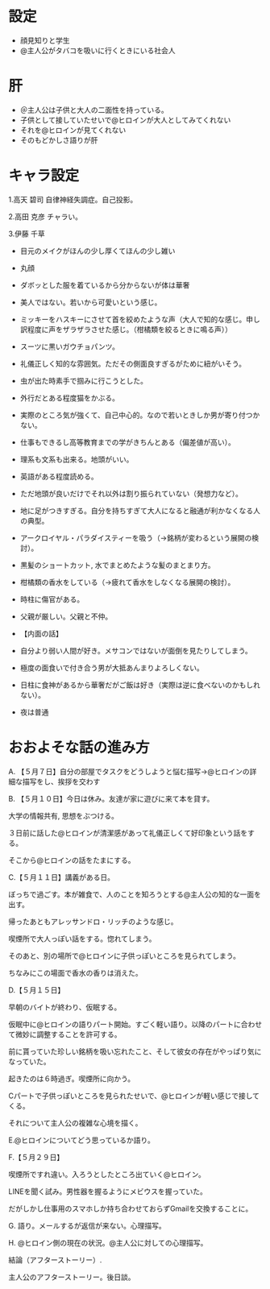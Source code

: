 # 設定
* 顔見知りと学生
* @主人公がタバコを吸いに行くときにいる社会人

# 肝
* ＠主人公は子供と大人の二面性を持っている。
* 子供として接していたせいで@ヒロインが大人としてみてくれない
* それを@ヒロインが見てくれない
* そのもどかしさ語りが肝

# キャラ設定

1.高天 碧司
自律神経失調症。自己投影。

2.高田 克彦
チャラい。

3.伊藤 千草
* 目元のメイクがほんの少し厚くてほんの少し雑い
* 丸顔
* ダボッとした服を着ているから分からないが体は華奢
* 美人ではない。若いから可愛いという感じ。
* ミッキーをハスキーにさせて首を絞めたような声（大人で知的な感じ。申し訳程度に声をザラザラさせた感じ。（柑橘類を絞るときに鳴る声））
* スーツに黒いガウチョパンツ。
* 礼儀正しく知的な雰囲気。ただその側面良すぎるがために紐がいそう。
* 虫が出た時素手で掴みに行こうとした。
* 外行だとある程度猫をかぶる。
* 実際のところ気が強くて、自己中心的。なので若いときしか男が寄り付つかない。
* 仕事もできるし高等教育までの学がきちんとある（偏差値が高い）。
* 理系も文系も出来る。地頭がいい。
* 英語がある程度読める。
* ただ地頭が良いだけでそれ以外は割り振られていない（発想力など）。
* 地に足がつきすぎる。自分を持ちすぎて大人になると融通が利かなくなる人の典型。
* アークロイヤル・パラダイスティーを吸う（→銘柄が変わるという展開の検討）。
* 黒髪のショートカット, 水でまとめたような髪のまとまり方。
* 柑橘類の香水をしている（→疲れて香水をしなくなる展開の検討）。
* 時柱に傷官がある。
* 父親が厳しい。父親と不仲。

* 【内面の話】
* 自分より弱い人間が好き。メサコンではないが面倒を見たりしてしまう。
* 極度の面食いで付き合う男が大抵あんまりよろしくない。
* 日柱に食神があるから華奢だがご飯は好き（実際は逆に食べないのかもしれない）。
* 夜は普通

# おおよそな話の進み方
A. 【５月７日】自分の部屋でタスクをどうしようと悩む描写→@ヒロインの詳細な描写をし、挨拶を交わす

B. 【５月１０日】今日は休み。友達が家に遊びに来て本を貸す。

大学の情報共有, 思想をぶつける。

３日前に話した@ヒロインが清潔感があって礼儀正しくて好印象という話をする。

そこから@ヒロインの話をたまにする。

C.【５月１１日】講義がある日。

ぼっちで過ごす。本が雑食で、人のことを知ろうとする@主人公の知的な一面を出す。

帰ったあともアレッサンドロ・リッチのような感じ。

喫煙所で大人っぽい話をする。惚れてしまう。

そのあと、別の場所で@ヒロインに子供っぽいところを見られてしまう。

ちなみにこの場面で香水の香りは消えた。

D.【５月１５日】

早朝のバイトが終わり、仮眠する。

仮眠中に@ヒロインの語りパート開始。すごく軽い語り。以降のパートに合わせて微妙に調整することを許可する。

前に貰っていた珍しい銘柄を吸い忘れたこと、そして彼女の存在がやっぱり気になっていた。

起きたのは６時過ぎ。喫煙所に向かう。

Cパートで子供っぽいところを見られたせいで、@ヒロインが軽い感じで接してくる。

それについて主人公の複雑な心境を描く。

E.@ヒロインについてどう思っているか語り。

F.【５月２９日】

喫煙所ですれ違い。入ろうとしたところ出ていく@ヒロイン。

LINEを聞く試み。男性器を握るようにメビウスを握っていた。

だがしかし仕事用のスマホしか持ち合わせておらずGmailを交換することに。

G. 語り。メールするが返信が来ない。心理描写。

H. @ヒロイン側の現在の状況。@主人公に対しての心理描写。

結論（アフターストーリー）. 

主人公のアフターストーリー。後日談。